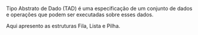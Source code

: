 Tipo Abstrato de Dado (TAD) é uma especificação de um conjunto de dados e operações que podem ser executadas sobre esses dados.

Aqui apresento as estruturas Fila, Lista e Pilha.
